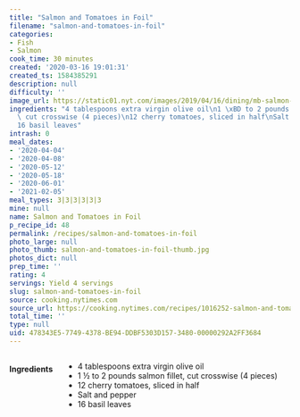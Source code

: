 ```yaml
---
title: "Salmon and Tomatoes in Foil"
filename: "salmon-and-tomatoes-in-foil"
categories:
- Fish
- Salmon
cook_time: 30 minutes
created: '2020-03-16 19:01:31'
created_ts: 1584385291
description: null
difficulty: ''
image_url: https://static01.nyt.com/images/2019/04/16/dining/mb-salmon-and-tomatoes-in-foil/merlin_151791966_abb05c69-bdb1-46ee-9bf3-92205387ec0c-articleLarge.jpg
ingredients: "4 tablespoons extra virgin olive oil\n1 \xBD to 2 pounds salmon fillet,\
  \ cut crosswise (4 pieces)\n12 cherry tomatoes, sliced in half\nSalt and pepper\n\
  16 basil leaves"
intrash: 0
meal_dates:
- '2020-04-04'
- '2020-04-08'
- '2020-05-12'
- '2020-05-18'
- '2020-06-01'
- '2021-02-05'
meal_types: 3|3|3|3|3|3
mine: null
name: Salmon and Tomatoes in Foil
p_recipe_id: 48
permalink: /recipes/salmon-and-tomatoes-in-foil
photo_large: null
photo_thumb: salmon-and-tomatoes-in-foil-thumb.jpg
photos_dict: null
prep_time: ''
rating: 4
servings: Yield 4 servings
slug: salmon-and-tomatoes-in-foil
source: cooking.nytimes.com
source_url: https://cooking.nytimes.com/recipes/1016252-salmon-and-tomatoes-in-foil?action=click&module=Global%20Search%20Recipe%20Card&pgType=search&rank=3
total_time: ''
type: null
uid: 478343E5-7749-4378-BE94-DDBF5303D157-3480-00000292A2FF3684
---
```

<div class="large-8 medium-7 columns" id="writeup">	</div><!-- #writeup -->
</div><!-- #row-one -->
<div class="row" id="row-two">	<div class="medium-4 small-5 columns" id="ingredients"><h4>Ingredients</h4><div class="box box-ingredients content"><ul>
<li>4 tablespoons extra virgin olive oil</li>
<li>1 ½ to 2 pounds salmon fillet, cut crosswise (4 pieces)</li>
<li>12 cherry tomatoes, sliced in half</li>
<li>Salt and pepper</li>
<li>16 basil leaves</li>
</ul>
</div>	</div>	<div class="medium-6 small-7 columns" id="directions">	</div>